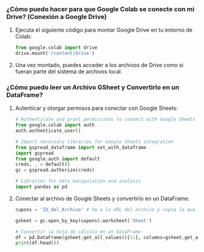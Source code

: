 ### ¿Cómo puedo hacer para que Google Colab se conecte con mi Drive? (Conexión a Google Drive)
1. Ejecuta el siguiente código para montar Google Drive en tu entorno de Colab:
   ```python
   from google.colab import drive
   drive.mount('/content/drive')
   ```
2. Una vez montado, puedes acceder a los archivos de Drive como si fueran parte del sistema de archivos local.

### ¿Cómo puedo leer un Archivo GSheet y Convertirlo en un DataFrame?
1. Autenticar y otorgar permisos para conectar con Google Sheets:
   ```python
   # Authenticate and grant permissions to connect with Google Sheets
   from google.colab import auth
   auth.authenticate_user()

   # Import necessary libraries for Google Sheets integration
   from gspread_dataframe import set_with_dataframe
   import gspread
   from google.auth import default
   creds, _ = default()
   gc = gspread.authorize(creds)

   # Libraries for data manipulation and analysis
   import pandas as pd
   ```

2. Conectar al archivo de Google Sheets y convertirlo en un DataFrame:
   ```python
   cupons = 'ID_del_Archivo' # Ve a la URL del archivo y copia lo que se encuentre después del "https://docs.google.com/spreadsheets/d/" y antes del slash que cierra esa parte.

   gsheet = gc.open_by_key(cupons).worksheet('Sheet')
   
   # Convertir la hoja de cálculo en un DataFrame
   df = pd.DataFrame(gsheet.get_all_values()[1:], columns=gsheet.get_all_values()[0])
   print(df.head())
   ```
